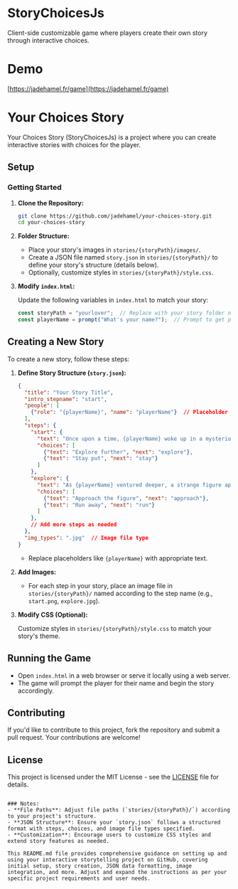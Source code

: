 # StoryChoicesJs
Client-side customizable game where players create their own story through interactive choices.

# Demo
[https://jadehamel.fr/game](https://jadehamel.fr/game)

# Your Choices Story

 Your Choices Story (StoryChoicesJs) is a project where you can create interactive stories with choices for the player.

## Setup

### Getting Started

1. **Clone the Repository:**

   ```bash
   git clone https://github.com/jadehamel/your-choices-story.git
   cd your-choices-story
   ```

2. **Folder Structure:**

   - Place your story's images in `stories/{storyPath}/images/`.
   - Create a JSON file named `story.json` in `stories/{storyPath}/` to define your story's structure (details below).
   - Optionally, customize styles in `stories/{storyPath}/style.css`.

3. **Modify `index.html`:**

   Update the following variables in `index.html` to match your story:

   ```javascript
   const storyPath = "yourlover";  // Replace with your story folder name
   const playerName = prompt("What's your name?");  // Prompt to get player's name
   ```

## Creating a New Story

To create a new story, follow these steps:

1. **Define Story Structure (`story.json`):**

   ```json
   {
     "title": "Your Story Title",
     "intro_stepname": "start",
     "people": [
       {"role": "{playerName}", "name": "playerName"}  // Placeholder for player's name
     ],
     "steps": {
       "start": {
         "text": "Once upon a time, {playerName} woke up in a mysterious place...",
         "choices": [
           {"text": "Explore further", "next": "explore"},
           {"text": "Stay put", "next": "stay"}
         ]
       },
       "explore": {
         "text": "As {playerName} ventured deeper, a strange figure appeared...",
         "choices": [
           {"text": "Approach the figure", "next": "approach"},
           {"text": "Run away", "next": "run"}
         ]
       },
       // Add more steps as needed
     },
     "img_types": ".jpg"  // Image file type
   }
   ```

   - Replace placeholders like `{playerName}` with appropriate text.

2. **Add Images:**

   - For each step in your story, place an image file in `stories/{storyPath}/` named according to the step name (e.g., `start.png`, `explore.jpg`).

3. **Modify CSS (Optional):**

   Customize styles in `stories/{storyPath}/style.css` to match your story's theme.

## Running the Game

- Open `index.html` in a web browser or serve it locally using a web server.
- The game will prompt the player for their name and begin the story accordingly.

## Contributing

If you'd like to contribute to this project, fork the repository and submit a pull request. Your contributions are welcome!

## License

This project is licensed under the MIT License - see the [LICENSE](LICENSE) file for details.
```

### Notes:
- **File Paths**: Adjust file paths (`stories/{storyPath}/`) according to your project's structure.
- **JSON Structure**: Ensure your `story.json` follows a structured format with steps, choices, and image file types specified.
- **Customization**: Encourage users to customize CSS styles and extend story features as needed.

This README.md file provides comprehensive guidance on setting up and using your interactive storytelling project on GitHub, covering initial setup, story creation, JSON data formatting, image integration, and more. Adjust and expand the instructions as per your specific project requirements and user needs.
